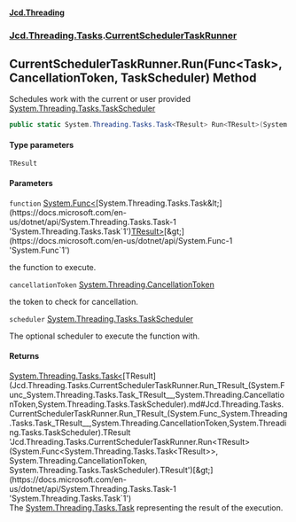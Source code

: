 #### [Jcd.Threading](index.md 'index')
### [Jcd.Threading.Tasks](Jcd.Threading.Tasks.md 'Jcd.Threading.Tasks').[CurrentSchedulerTaskRunner](Jcd.Threading.Tasks.CurrentSchedulerTaskRunner.md 'Jcd.Threading.Tasks.CurrentSchedulerTaskRunner')

## CurrentSchedulerTaskRunner.Run<TResult>(Func<Task<TResult>>, CancellationToken, TaskScheduler) Method

Schedules work with the current or user provided [System.Threading.Tasks.TaskScheduler](https://docs.microsoft.com/en-us/dotnet/api/System.Threading.Tasks.TaskScheduler 'System.Threading.Tasks.TaskScheduler')

```csharp
public static System.Threading.Tasks.Task<TResult> Run<TResult>(System.Func<System.Threading.Tasks.Task<TResult>?> function, System.Threading.CancellationToken cancellationToken, System.Threading.Tasks.TaskScheduler? scheduler=null);
```
#### Type parameters

<a name='Jcd.Threading.Tasks.CurrentSchedulerTaskRunner.Run_TResult_(System.Func_System.Threading.Tasks.Task_TResult__,System.Threading.CancellationToken,System.Threading.Tasks.TaskScheduler).TResult'></a>

`TResult`
#### Parameters

<a name='Jcd.Threading.Tasks.CurrentSchedulerTaskRunner.Run_TResult_(System.Func_System.Threading.Tasks.Task_TResult__,System.Threading.CancellationToken,System.Threading.Tasks.TaskScheduler).function'></a>

`function` [System.Func&lt;](https://docs.microsoft.com/en-us/dotnet/api/System.Func-1 'System.Func`1')[System.Threading.Tasks.Task&lt;](https://docs.microsoft.com/en-us/dotnet/api/System.Threading.Tasks.Task-1 'System.Threading.Tasks.Task`1')[TResult](Jcd.Threading.Tasks.CurrentSchedulerTaskRunner.Run_TResult_(System.Func_System.Threading.Tasks.Task_TResult__,System.Threading.CancellationToken,System.Threading.Tasks.TaskScheduler).md#Jcd.Threading.Tasks.CurrentSchedulerTaskRunner.Run_TResult_(System.Func_System.Threading.Tasks.Task_TResult__,System.Threading.CancellationToken,System.Threading.Tasks.TaskScheduler).TResult 'Jcd.Threading.Tasks.CurrentSchedulerTaskRunner.Run<TResult>(System.Func<System.Threading.Tasks.Task<TResult>>, System.Threading.CancellationToken, System.Threading.Tasks.TaskScheduler).TResult')[&gt;](https://docs.microsoft.com/en-us/dotnet/api/System.Threading.Tasks.Task-1 'System.Threading.Tasks.Task`1')[&gt;](https://docs.microsoft.com/en-us/dotnet/api/System.Func-1 'System.Func`1')

the function to execute.

<a name='Jcd.Threading.Tasks.CurrentSchedulerTaskRunner.Run_TResult_(System.Func_System.Threading.Tasks.Task_TResult__,System.Threading.CancellationToken,System.Threading.Tasks.TaskScheduler).cancellationToken'></a>

`cancellationToken` [System.Threading.CancellationToken](https://docs.microsoft.com/en-us/dotnet/api/System.Threading.CancellationToken 'System.Threading.CancellationToken')

the token to check for cancellation.

<a name='Jcd.Threading.Tasks.CurrentSchedulerTaskRunner.Run_TResult_(System.Func_System.Threading.Tasks.Task_TResult__,System.Threading.CancellationToken,System.Threading.Tasks.TaskScheduler).scheduler'></a>

`scheduler` [System.Threading.Tasks.TaskScheduler](https://docs.microsoft.com/en-us/dotnet/api/System.Threading.Tasks.TaskScheduler 'System.Threading.Tasks.TaskScheduler')

The optional scheduler to execute the function with.

#### Returns
[System.Threading.Tasks.Task&lt;](https://docs.microsoft.com/en-us/dotnet/api/System.Threading.Tasks.Task-1 'System.Threading.Tasks.Task`1')[TResult](Jcd.Threading.Tasks.CurrentSchedulerTaskRunner.Run_TResult_(System.Func_System.Threading.Tasks.Task_TResult__,System.Threading.CancellationToken,System.Threading.Tasks.TaskScheduler).md#Jcd.Threading.Tasks.CurrentSchedulerTaskRunner.Run_TResult_(System.Func_System.Threading.Tasks.Task_TResult__,System.Threading.CancellationToken,System.Threading.Tasks.TaskScheduler).TResult 'Jcd.Threading.Tasks.CurrentSchedulerTaskRunner.Run<TResult>(System.Func<System.Threading.Tasks.Task<TResult>>, System.Threading.CancellationToken, System.Threading.Tasks.TaskScheduler).TResult')[&gt;](https://docs.microsoft.com/en-us/dotnet/api/System.Threading.Tasks.Task-1 'System.Threading.Tasks.Task`1')  
The [System.Threading.Tasks.Task](https://docs.microsoft.com/en-us/dotnet/api/System.Threading.Tasks.Task 'System.Threading.Tasks.Task') representing the result of the execution.